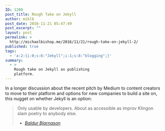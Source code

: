 ```yaml
---
ID: 1200
post_title: Rough Take on Jekyll
author: miklb
post_date: 2016-11-21 05:47:49
post_excerpt: ""
layout: post
permalink: >
  http://michaelbishop.me/2016/11/21/rough-take-on-jekyll-2/
published: true
tags:
  - 'a:2:{i:0;s:6:"Jekyll";i:1;s:8:"blogging";}'
summary:
  - >
    Rough take on Jekyll as publishing
    platform.
---
```

In a longer discussion about the recent pitch by Medium to content creators to move to their platform and options for new companies to build a site on, this nugget on whether Jekyll is an option:

<blockquote>
Only usable by developers. About as accessible as improv Klingon slam poetry to anybody else.

- <cite><a href="https://www.baldurbjarnason.com/notes/choosing-a-host">Baldur Bjarnason</a> </cite>
</blockquote>

<a href="https://brid.gy/publish/twitter"></a>
